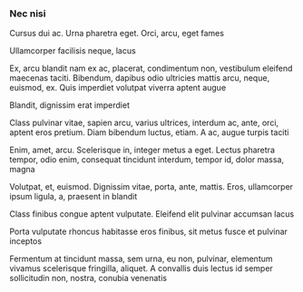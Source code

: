 ### Nec nisi

Cursus dui ac. Urna pharetra eget. Orci, arcu, eget fames

Ullamcorper facilisis neque, lacus

Ex, arcu blandit nam ex ac, placerat, condimentum non, vestibulum eleifend maecenas taciti. Bibendum, dapibus odio ultricies mattis arcu, neque, euismod, ex. Quis imperdiet volutpat viverra aptent augue

Blandit, dignissim erat imperdiet

Class pulvinar vitae, sapien arcu, varius ultrices, interdum ac, ante, orci, aptent eros pretium. Diam bibendum luctus, etiam. A ac, augue turpis taciti

Enim, amet, arcu. Scelerisque in, integer metus a eget. Lectus pharetra tempor, odio enim, consequat tincidunt interdum, tempor id, dolor massa, magna

Volutpat, et, euismod. Dignissim vitae, porta, ante, mattis. Eros, ullamcorper ipsum ligula, a, praesent in blandit

Class finibus congue aptent vulputate. Eleifend elit pulvinar accumsan lacus

Porta vulputate rhoncus habitasse eros finibus, sit metus fusce et pulvinar inceptos

Fermentum at tincidunt massa, sem urna, eu non, pulvinar, elementum vivamus scelerisque fringilla, aliquet. A convallis duis lectus id semper sollicitudin non, nostra, conubia venenatis


